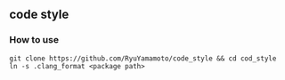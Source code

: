 ## code style
### How to use
```
git clone https://github.com/RyuYamamoto/code_style && cd cod_style
ln -s .clang_format <package path>
```
